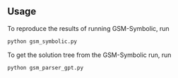 ## Usage

To reproduce the results of running GSM-Symbolic, run

```bash
python gsm_symbolic.py
```

To get the solution tree from the GSM-Symbolic run, run

```bash
python gsm_parser_gpt.py
```